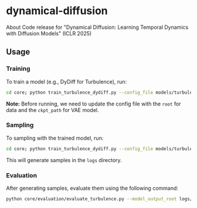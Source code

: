 # dynamical-diffusion
About Code release for "Dynamical Diffusion: Learning Temporal Dynamics with Diffusion Models" (ICLR 2025)

## Usage

### Training

To train a model (e.g., DyDiff for Turbulence), run:

```bash
cd core; python train_turbulence_dydiff.py --config_file models/turbulence/dydiff_ema_cosine_ratio05_1st_mask_svd_lr1e-4.yaml
```

**Note:** Before running, we need to update the config file with the `root` for data and the `ckpt_path` for VAE model.

### Sampling

To sampling with the trained model, run:

```bash
cd core; python train_turbulence_dydiff.py --config_file models/turbulence/dydiff_ema_cosine_ratio05_1st_mask_svd_lr1e-4.yaml --resume ${model_ckpt} --test
```

This will generate samples in the `logs` directory.

### Evaluation

After generating samples, evaluate them using the following command:

```bash
python core/evaluation/evaluate_turbulence.py --model_output_root logs/turbulence/dydiff_ema_cosine_ratio05_1st_mask_svd_lr1e-4/output_for_evaluation --i3d_model_path ${pretrained_i3d_model}
```

